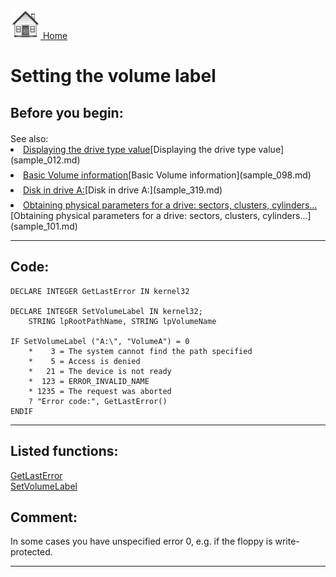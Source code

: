 [<img src="../images/home.png"> Home ](https://github.com/VFPX/Win32API)  

# Setting the volume label

## Before you begin:
<DIV style="padding-top: 3px;">See also:</DIV>  
<LI style="padding-bottom: 7px;"><a href="?example=12">Displaying the drive type value</a>[Displaying the drive type value](sample_012.md)  
<LI style="padding-bottom: 7px;"><a href="?example=98">Basic Volume information</a>[Basic Volume information](sample_098.md)  
<LI style="padding-bottom: 7px;"><a href="?example=319">Disk in drive A:</a>[Disk in drive A:](sample_319.md)  
<LI style="padding-bottom: 7px;"><a href="?example=101">Obtaining physical parameters for a drive: sectors, clusters, cylinders...</a>[Obtaining physical parameters for a drive: sectors, clusters, cylinders...](sample_101.md)  
  
***  


## Code:
```foxpro  
DECLARE INTEGER GetLastError IN kernel32

DECLARE INTEGER SetVolumeLabel IN kernel32;
	STRING lpRootPathName, STRING lpVolumeName

IF SetVolumeLabel ("A:\", "VolumeA") = 0
	*    3 = The system cannot find the path specified
	*    5 = Access is denied
	*   21 = The device is not ready
	*  123 = ERROR_INVALID_NAME
	* 1235 = The request was aborted
	? "Error code:", GetLastError()
ENDIF  
```  
***  


## Listed functions:
[GetLastError](../libraries/kernel32/GetLastError.md)  
[SetVolumeLabel](../libraries/kernel32/SetVolumeLabel.md)  

## Comment:
In some cases you have unspecified error 0, e.g. if the floppy is write-protected.  
  
***  

